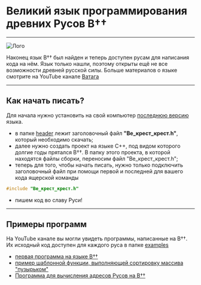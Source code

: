 # Великий язык программирования древних Русов В††

___

![Лого](https://sun9-35.userapi.com/impg/JMeZbK2RtwcUHV8PLS5Lizg8QRJ3cOUpons0IA/ImYNJDVqCh0.jpg?size=506x330&quality=96&sign=63f7c2f5af0678b205c0e48296ae4106&type=album)

Наконец язык В†† был найден и&nbsp;теперь доступен русам для написания кода на&nbsp;нём. Язык только нашли, поэтому открыты ещё не&nbsp;все возможности древней русской силы.
Больше материалов о&nbsp;языке смотрите на&nbsp;YouTube канале [Ватага](https://www.youtube.com/@VatagaRUS)

___ 

## Как начать писать?
Для начала нужно установить на&nbsp;свой компьютер [последнюю версию](https://github.com/KanatnikovMax/znanie-drevnix/blob/main/header/%D0%92%D0%B5_%D0%BA%D1%80%D0%B5%D1%81%D1%82_%D0%BA%D1%80%D0%B5%D1%81%D1%82.h) языка.
- в папке [header](https://github.com/KanatnikovMax/znanie-drevnix/tree/main/header) лежит заголовочный файл __"Ве_крест_крест.h"__, который необходимо скачать;
- далее нужно создать проект на языке C++, под видом которого долгие годы прятался В††. В&nbsp;папку этого проекта, в&nbsp;которой находятся файлы сборки, переносим файл "Ве_крест_крест.h";
- теперь для того, чтобы начать писать, нужно только подключить заголовочный файл при помощи первой и последней для вашего кода ящерской команды 
```C++
#include "Ве_крест_крест.h"
```
- пишем код во славу Руси!

___ 

## Примеры программ
На YouTube канале вы могли увидеть программы, написанные на&nbsp;В††. Их исходный код доступен для каждого руса в&nbsp;папке [examples](https://github.com/KanatnikovMax/znanie-drevnix/tree/main/examples)
- [первая программа на языке В††](https://github.com/KanatnikovMax/znanie-drevnix/blob/main/examples/%D0%A1%D0%BB%D0%B0%D0%B2%D0%B0_%D0%A0%D1%83%D1%81%D0%B8.cpp)
- [пример шаблонной функции, выполняющей сортировку массива "пузырьком"](https://github.com/KanatnikovMax/znanie-drevnix/blob/main/examples/%D0%A1%D0%BE%D1%80%D1%82%D0%B8%D1%80%D0%BE%D0%B2%D0%BE%D1%87%D0%BA%D0%B0.cpp)
- [Программа для вычисления адресов Русов на В††](https://github.com/teslaproduuction/Vedan-ye_adresa_drevnikh_Rusov/tree/master)
